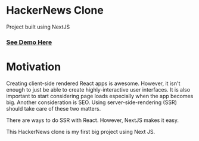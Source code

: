 # HackerNews Clone

Project built using NextJS

### [See Demo Here](https://hackernews-clone-next-js.netlify.com/)

# Motivation

Creating client-side rendered React apps is awesome. However, it isn't enough to just be able to create highly-interactive user interfaces. It is also important to start considering page loads especially when the app becomes big. Another consideration is SEO. Using server-side-rendering (SSR) should take care of these two matters.

There are ways to do SSR with React. However, NextJS makes it easy.

This HackerNews clone is my first big project using Next JS.
